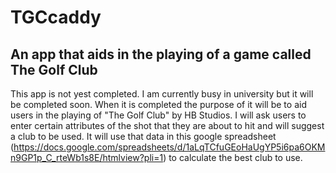 # TGCcaddy
## An app that aids in the playing of a game called The Golf Club

This app is not yest completed. I am currently busy in university but it will be completed soon.
When it is completed the purpose of it will be to aid users in the playing of "The Golf Club" by HB Studios.
I will ask users to enter certain attributes of the shot that they are about to hit and will suggest a club to be used.
It will use that data in this google spreadsheet (https://docs.google.com/spreadsheets/d/1aLqTCfuGEoHaUgYP5i6pa6OKMn9GP1p_C_rteWb1s8E/htmlview?pli=1)
to calculate the best club to use.
